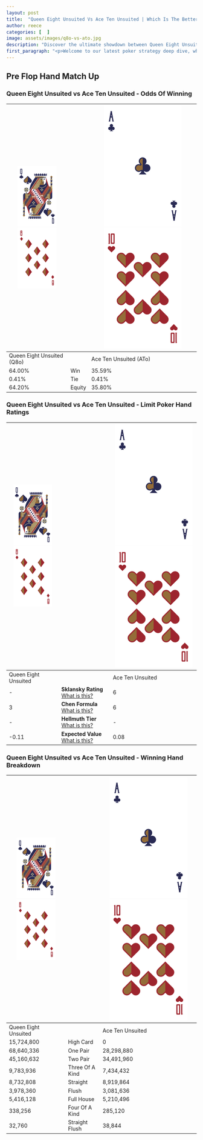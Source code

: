 ```yaml
---
layout: post
title:  "Queen Eight Unsuited Vs Ace Ten Unsuited | Which Is The Better Hand In Poker? A Complete Guide"
author: reece
categories: [  ]
image: assets/images/q8o-vs-ato.jpg
description: "Discover the ultimate showdown between Queen Eight Unsuited and Ace Ten Unsuited in poker! Uncover the odds, strategies, and scenarios where one hand triumphs over the other. Get ready to up your poker game with this thrilling analysis."
first_paragraph: "<p>Welcome to our latest poker strategy deep dive, where we're pitting two distinct hands against each other in a high-stakes showdown: Queen Eight Unsuited vs Ace Ten Unsuited.</p><p>In the dynamic world of poker, every decision counts, and knowing which hand holds the upper hand is key to your success at the table.</p><p>In this article, we'll dissect these two hands, explore the scenarios where one dominates the other, and equip you with the knowledge to make strategic choices that can tip the odds in your favor.</p><p>Get ready to unravel the intriguing dynamics of these poker hands and elevate your game to new heights.</p>"
---
```




[comment]: # (sp0)

## Pre Flop Hand Match Up

<div class="table hand-ratings" markdown="1"> 



### Queen Eight Unsuited vs Ace Ten Unsuited - Odds Of Winning


    
| ![image info](assets/images/hand1/Q.png) ![image info](assets/images/hand1/8o.png) |  | ![image info](assets/images/hand2/A.png) ![image info](assets/images/hand2/To.png) |
| -------- | -------- | -------- |
| Queen Eight Unsuited (Q8o) |  | Ace Ten Unsuited (ATo) |
| 64.00% | Win | 35.59% |
| 0.41% | Tie | 0.41% |
| 64.20% | Equity | 35.80% |




[comment]: # (sp1)



### Queen Eight Unsuited vs Ace Ten Unsuited - Limit Poker Hand Ratings


    
| ![image info](assets/images/hand1/Q.png) ![image info](assets/images/hand1/8o.png) |  | ![image info](assets/images/hand2/A.png) ![image info](assets/images/hand2/To.png) |
| -------- | -------- | -------- |
| Queen Eight Unsuited |  | Ace Ten Unsuited |
| - | **Sklansky Rating** [What is this?](/sklansky-rating-explained) | 6 |
| 3 | **Chen Formula** [What is this?](/chen-formula-explained) | 6 |
| - | **Hellmuth Tier** [What is this?](/Hellmuth-tier-explained) | - |
| -0.11 | **Expected Value** [What is this?](/expected-value-explained) | 0.08 |




[comment]: # (sp2)



### Queen Eight Unsuited vs Ace Ten Unsuited - Winning Hand Breakdown


    
| ![image info](assets/images/hand1/Q.png) ![image info](assets/images/hand1/8o.png) |  | ![image info](assets/images/hand2/A.png) ![image info](assets/images/hand2/To.png) |
| -------- | -------- | -------- |
| Queen Eight Unsuited |  | Ace Ten Unsuited |
| 15,724,800 | High Card | 0 |
| 68,640,336 | One Pair | 28,298,880 |
| 45,160,632 | Two Pair | 34,491,960 |
| 9,783,936 | Three Of A Kind | 7,434,432 |
| 8,732,808 | Straight | 8,919,864 |
| 3,978,360 | Flush | 3,081,636 |
| 5,416,128 | Full House | 5,210,496 |
| 338,256 | Four Of A Kind | 285,120 |
| 32,760 | Straight Flush | 38,844 |




[comment]: # (sp3)



</div>

[comment]: # (sp4)



[comment]: # (sp5)

